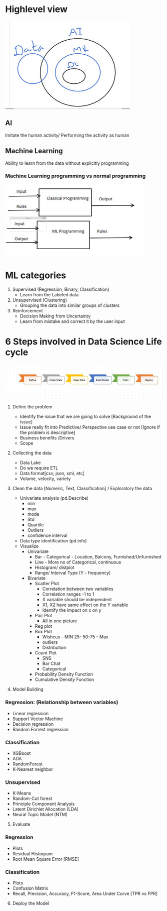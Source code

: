 # Highlevel view
![Cmdline](Images/Overall.JPG)

## AI
Imitate the human activity/ Performing the activity as human 
## Machine Learning
Ability to learn from the data without explicitly programming

### Machine Learning programming vs normal programming

![Cmdline](Images/AI_ML_Intro1.JPG)

# ML categories
	
1. Supervised (Regression, Binary, Classification)
	- Learn from the Labeled data 
2. Unsupervised (Clustering)
	- Grouping the data into  similar groups of clusters
3. Reinforcement 
	-  Decision Making from Uncertainty 
	- Learn from mistake and correct it by the user input



# 6 Steps involved in Data Science Life cycle
![Cmdline](Images/6-Steps.JPG)
1. Define the problem
	- Identify the issue that we are going to solve [Background of the issue]
	- Issue really fit into Predictive/ Perspective use case or not [Ignore if the problem is descriptive]
	- Business benefits /Drivers
	- Scope
2. Collecting the data
	- Data Lake 
	- Do we require ETL
	- Data format[csv, json, xml, etc]
	- Volume, velocity, variety 
3. Clean the data [Numeric, Text, Classification] /  Exploratory the data 

	-  Univariate analysis (pd.Describe)
		- min
		- max
		- mode
		- Std
		- Quartile
		- Outliers 
		- confidence interval
	- Data type identification (pd.info)
	-  Visualize
		- Univariate
			- Bar - Categorical - Location, Balcony, Furnished/Unfurnished
			- Line - More no of Categorical,  continuous 
			- Histogram/ distplot 
			- Range/ Interval Type (Y - frequency)
		- Bivariate
			- Scatter Plot  
				- Correlation between two variables
				- Correlation ranges -1 to 1
				- X variable should be independent 
				- X1, X2 have same effect on the Y variable
				- Identify the impact on x on y
			- Pair Plot
				- All in one picture
			- Reg plot
			- Box Plot
				- Wishcus - MIN 25- 50-75 - Max
				- outliers
				- Distribution
			- Count Plot
				- SNS
				- Bar Chat
				- Categorical
			- Probability Density Function
			- Cumulative Density Function
			
4. Model Building

### Regression: (Relationship between variables)
- Linear regression
- Support Vector Machine 
- Decision regression
- Random Forrest regression
### Classification
- XGBoost
- ADA
- RandomForest
- K-Nearest neighbor 
### Unsupervised
- K-Means
- Random-Cut forest
- Principle Component Analysis
- Latent Dirichlet Allocation (LDA)
- Neural Topic Model (NTM)

5. Evaluate
### Regression
- Plots
- Residual Histogram
- Root Mean Square Error [RMSE]

### Classification
- Plots
- Confusion Matrix
- Recall, Precision, Accuracy, F1-Score, Area Under Curve [TPR vs FPR]
 
6. Deploy the Model

